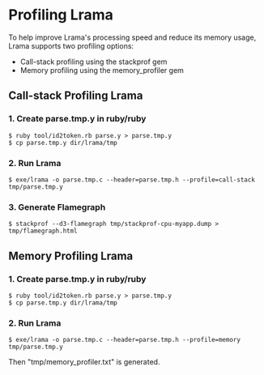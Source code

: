 # Profiling Lrama

To help improve Lrama's processing speed and reduce its memory usage, Lrama supports two profiling options:

* Call-stack profiling using the stackprof gem
* Memory profiling using the memory_profiler gem

## Call-stack Profiling Lrama

### 1. Create parse.tmp.y in ruby/ruby

```shell
$ ruby tool/id2token.rb parse.y > parse.tmp.y
$ cp parse.tmp.y dir/lrama/tmp
```

### 2. Run Lrama

```shell
$ exe/lrama -o parse.tmp.c --header=parse.tmp.h --profile=call-stack tmp/parse.tmp.y
```

### 3. Generate Flamegraph

```shell
$ stackprof --d3-flamegraph tmp/stackprof-cpu-myapp.dump > tmp/flamegraph.html
```

## Memory Profiling Lrama

### 1. Create parse.tmp.y in ruby/ruby

```shell
$ ruby tool/id2token.rb parse.y > parse.tmp.y
$ cp parse.tmp.y dir/lrama/tmp
```

### 2. Run Lrama

```shell
$ exe/lrama -o parse.tmp.c --header=parse.tmp.h --profile=memory tmp/parse.tmp.y
```

Then "tmp/memory_profiler.txt" is generated.

